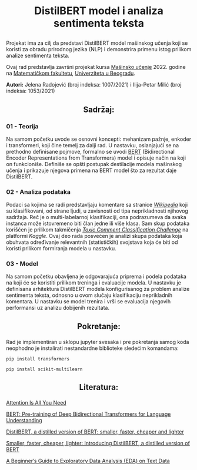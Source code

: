 # <p align = "center">DistilBERT model i analiza sentimenta teksta</p> 

Projekat ima za cilj da predstavi DistilBERT model mašinskog učenja koji se koristi za obradu prirodnog jezika (NLP) i demonstrira primenu istog prilikom analize sentimenta teksta.

Ovaj rad predstavlja završni projekat kursa [Mašinsko učenje](http://ml.matf.bg.ac.rs) 2022. godine na [Matematičkom fakultetu](http://www.matf.bg.ac.rs/), [Univerziteta u Beogradu](https://bg.ac.rs/).

**Autori:** Jelena Radojević (broj indeksa: 1007/2021) i Ilija-Petar Milić (broj indeksa: 1053/2021)



## <p align = "center">Sadržaj:</p> 

### 01 - Teorija

Na samom početku uvode se osnovni koncepti: mehanizam pažnje, enkoder i transformeri, koji čine temelj za dalji rad. U nastavku, oslanjajući se na prethodno definisane pojmove, formalno se uvodi [BERT](https://en.wikipedia.org/wiki/BERT_(language_model)) (Bidirectional Encoder Representations from Transformers) model i opisuje način na koji on funkcioniše. Definiše se opšti postupak destilacije modela mašinskog učenja i prikazuje njegova primena na BERT model što za rezultat daje DistilBERT.

### 02 - Analiza podataka

Podaci sa kojima se radi predstavljaju komentare sa stranice [*Wikipedia*](https://www.wikipedia.org/) koji su klasifikovani, od strane ljudi, u zavisnosti od tipa neprikladnosti njihovog sadržaja. Reč je o multi-labelarnoj klasifikaciji, ona podrazumeva da svaka instanca može istovremeno biti član jedne ili više klasa. Sam skup podataka korišćen je prilikom takmičenja [*Toxic Comment Classification Challenge*](https://www.kaggle.com/c/jigsaw-toxic-comment-classification-challenge/) na platformi *Kaggle*. Ovaj deo rada posvećen je analizi skupa podataka koja obuhvata određivanje relevantnih (statističkih) svojstava koja će biti od koristi prilikom formiranja modela u nastavku.


### 03 - Model

Na samom početku obavljena je odgovarajuća priprema i podela podataka na koji će se koristiti prilikom treninga i evaluacije modela. U nastavku je definisana arhitektura DistilBERT modela konfigurisanog za problem analize sentimenta teksta, odnosno u ovom slučaju klasifikaciju neprikladnih komentara. U nastavku se model trenira i vrši se evaluacija njegovih performansi uz analizu dobijenih rezultata.


## <p align = "center">Pokretanje:</p> 
Rad je implementiran u sklopu jupyter svesaka i pre pokretanja samog koda neophodno je instalirati nestandardne biblioteke sledećim komandama:

`pip install transformers`

`pip install scikit-multilearn`



## <p align = "center">Literatura:</p> 

[Attention Is All You Need](https://arxiv.org/abs/1706.03762)

[BERT: Pre-training of Deep Bidirectional Transformers for Language Understanding](https://arxiv.org/abs/1810.04805v2)

[DistilBERT, a distilled version of BERT: smaller, faster, cheaper and lighter](https://arxiv.org/abs/1910.01108)

[Smaller, faster, cheaper, lighter: Introducing DistilBERT, a distilled version of BERT](https://medium.com/huggingface/distilbert-8cf3380435b5)

[A Beginner’s Guide to Exploratory Data Analysis (EDA) on Text Data](https://www.analyticsvidhya.com/blog/2020/04/beginners-guide-exploratory-data-analysis-text-data/)

